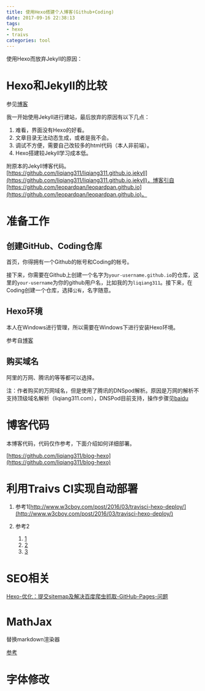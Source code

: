 ```yaml
---
title: 使用Hexo搭建个人博客(Github+Coding)
date: 2017-09-16 22:38:13
tags: 
- hexo
- traivs
categories: tool
---
```


使用Hexo而放弃Jekyll的原因：

<!-- more -->

# Hexo和Jekyll的比较

参见[博客](http://blog.csdn.net/aluomaidi/article/details/52620729)

我一开始使用Jekyll进行建站，最后放弃的原因有以下几点：

1. 难看，界面没有Hexo的好看。
2. 文章目录无法动态生成，或者是我不会。
3. 调试不方便，需要自己改较多的html代码（本人非前端）。
4. Hexo搭建较Jekyll学习成本低。

附原本的Jekyll博客代码。[https://github.com/liqiang311/liqiang311.github.io.jekyll](https://github.com/liqiang311/liqiang311.github.io.jekyll)，博客引自[https://github.com/leopardpan/leopardpan.github.io](https://github.com/leopardpan/leopardpan.github.io)。

# 准备工作

## 创建GitHub、Coding仓库

首页，你得拥有一个Github的帐号和Coding的帐号。

接下来，你需要在Github上创建一个名字为`your-username.github.io`的仓库，这里的`your-username`为你的github用户名，比如我的为`liqiang311`。接下来，在Coding创建一个仓库，选择`公有`，名字随意。

## Hexo环境

本人在Windows进行管理，所以需要在Windows下进行安装Hexo环境。

参考自[博客](http://blog.csdn.net/xiaoliuge01/article/details/50997754)

## 购买域名

阿里的万网、腾讯的等等都可以选择。

注：作者购买的万网域名，但是使用了腾讯的DNSpod解析。原因是万网的解析不支持顶级域名解析（liqiang311.com），DNSPod目前支持，操作步骤见[baidu](https://jingyan.baidu.com/article/2c8c281daa4faa0008252ac7.html)

# 博客代码

本博客代码，代码仅作参考，下面介绍如何详细部署。

[https://github.com/liqiang311/blog-hexo](https://github.com/liqiang311/blog-hexo)


# 利用Traivs CI实现自动部署

1. 参考1[http://www.w3cboy.com/post/2016/03/travisci-hexo-deploy/](http://www.w3cboy.com/post/2016/03/travisci-hexo-deploy/)

2. 参考2
    1. [1](https://huangyijie.com/2016/09/20/blog-with-github-travis-ci-and-coding-net-1/)
    2. [2](https://huangyijie.com/2016/10/05/blog-with-github-travis-ci-and-coding-net-2/)
    3. [3](https://huangyijie.com/2017/06/22/blog-with-github-travis-ci-and-coding-net-3/)

# SEO相关

[Hexo-优化：提交sitemap及解决百度爬虫抓取-GitHub-Pages-问题](http://www.yuan-ji.me/Hexo-%E4%BC%98%E5%8C%96%EF%BC%9A%E6%8F%90%E4%BA%A4sitemap%E5%8F%8A%E8%A7%A3%E5%86%B3%E7%99%BE%E5%BA%A6%E7%88%AC%E8%99%AB%E6%8A%93%E5%8F%96-GitHub-Pages-%E9%97%AE%E9%A2%98/)

# MathJax

替换markdown渲染器

[参考](https://peterxugo.github.io/2017/05/27/hexo%E5%86%99%E5%8D%9A%E5%AE%A2/)

# 字体修改

